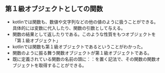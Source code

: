## 第１級オブジェクトとしての関数
- kotlinでは関数も、数値や文字列などの他の値のように扱うことができる。具体的には変数に代入したり、関数の引数として与える。
- 関数の結果として返したりである。このような性質をもつオブジェクトを「第１級オブジェクト」
- kotlinでは関数も第１級オブジェクトであるということがわかった。
- 関数のように振る舞う関数オブジェクトが第１級オブジェクトである。
- 既に定義されている関数の名前の頭に：：を置く記法で、その関数の関数オブジェクトを取得することができる。
